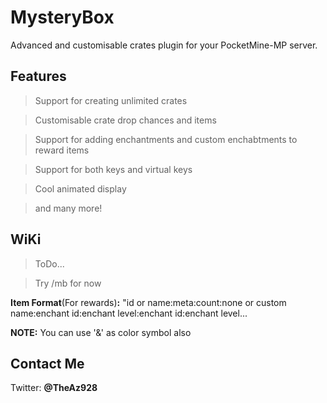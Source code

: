 # MysteryBox
Advanced and customisable crates plugin for your PocketMine-MP server.

## Features
> Support for creating unlimited crates

> Customisable crate drop chances and items

> Support for adding enchantments and custom enchabtments to reward items

> Support for both keys and virtual keys

> Cool animated display

> and many more!

## WiKi
> ToDo...

> Try /mb for now


**Item Format**(For rewards)**:** "id or name:meta:count:none or custom name:enchant id:enchant level:enchant id:enchant level...


**NOTE:** You can use '&' as color symbol also

## Contact Me
Twitter: **@TheAz928**
